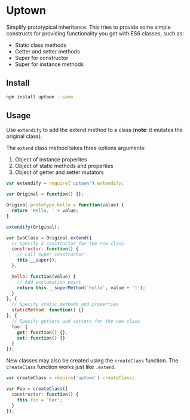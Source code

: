 # Uptown

Simplify prototypical inheritance. This tries to provide some simple constructs for providing functionality you get with ES6 classes, such as:

* Static class methods
* Getter and setter methods
* Super for constructor
* Super for instance methods

## Install

```sh
npm install uptown --save
```

## Usage

Use `extendify` to add the extend method to a class (**note**: it mutates the original class).

The `extend` class method takes three options arguments:

1. Object of instance properites
1. Object of static methods and properties
1. Object of getter and setter mutators

```js
var extendify = require('uptown').extendify;

var Original = function() {};

Original.prototype.hello = function(value) {
  return 'Hello, ' + value;
}

extendify(Original);

var SubClass = Original.extend({
  // Specify a constructor for the new class
  constructor: function() {
    // Call super constructor
    this.__super();
  },

  hello: function(value) {
    // Add exclamation point
    return this.__superMethod('hello', value + '!');
  }
}, {
  // Specify static methods and properties
  staticMethod: function() {}
}, {
  // Specify getters and setters for the new class
  foo: {
    get: function() {},
    set: function() {}
  }
});
```

New classes may also be created using the `createClass` function. The `createClass` function works just like `.extend`.

```js
var createClass = require('uptown').createClass;

var Foo = createClass({
  constructor: function() {
    this.foo = 'bar';
  }
});
```
